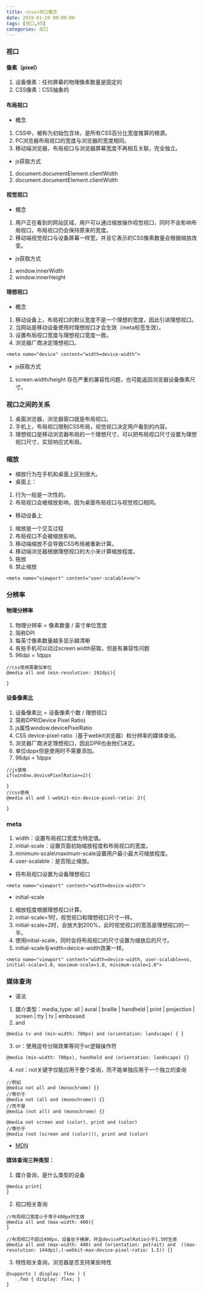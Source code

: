 ```yaml
---
title: <css>视口概念
date: 2019-01-20 00:00:00
tags: [视口,h5]
categories: 视口
---
```

### 视口

#### 像素（pixel）

1. 设备像素：任何屏幕的物理像素数量是固定的
2. CSS像素：CSS抽象的

#### 布局视口

- 概念

1. CSS中，被称为初始包含块，是所有CSS百分比宽度推算的根源。
2. PC浏览器布局视口的宽度与浏览器的宽度相同。
3. 移动端浏览器，布局视口与浏览器屏幕宽度不再相互关联，完全独立。

- js获取方式

1. document.documentElement.clientWidth
2. document.documentElement.clientWidth

#### 视觉视口

- 概念

1. 用户正在看到的网站区域，用户可以通过缩放操作视觉视口，同时不会影响布局视口，布局视口仍会保持原来的宽度。
2. 移动端视觉视口与设备屏幕一样宽，并且它表示的CSS像素数量会根据缩放改变。

- js获取方式

1. window.innerWidth
2. window.innerHeight

#### 理想视口

- 概念

1. 移动设备上，布局视口的默认宽度不是一个理想的宽度，因此引进理想视口。
2. 当网站是移动设备使用时理想视口才会生效（meta标签生效）。
3. 设置布局视口宽度与理想视口宽度一致。
4. 浏览器厂商决定理想视口。

```
<meta name="device" content="width=device-width">
```

- js获取方式

1. screen.width/height 存在严重的兼容性问题，也可能返回浏览器设备像素尺寸。

### 视口之间的关系

1. 桌面浏览器，浏览器窗口就是布局视口。
2. 手机上，布局视口限制CSS布局，视觉视口决定用户看到的内容。
3. 理想视口是移动浏览器布局的一个理想尺寸，可以把布局视口尺寸设置为理想视口尺寸，实现响应式布局。

### 缩放

- 缩放行为在手机和桌面上区别很大。
- 桌面上：

1. 行为一般是一次性的。
2. 布局视口会被缩放影响，因为桌面布局视口与视觉视口相同。

- 移动设备上

1. 缩放是一个交互过程
2. 布局视口不会被缩放影响。
3. 移动端缩放不会导致CSS布局被重新计算。
4. 移动端浏览器根据理想视口的大小来计算缩放程度。
5. 拖放
6. 禁止缩放

```
<meta name="viewport" content="user-scalable=no">
```

### 分辨率

#### 物理分辨率

1. 物理分辨率 = 像素数量 / 英寸单位宽度
2. 简称DPI
3. 每英寸像素数量越多显示越清晰
4. 有些手机可以动过screen.width获取，但是有兼容性问题
5. 96dpi = 1dppx

```
//css使用需要加单位
@media all and (min-resolution: 192dpi){

}
```

#### 设备像素比

1. 设备像素比 = 设备像素个数 / 理想视口
2. 简称DPR(Device Pixel Ratio)
3. js属性window.devicePixelRatio
4. CSS device-pixel-ratio（基于webkit浏览器）和分辨率的媒体查询。
5. 浏览器厂商决定理想视口，因此DPR也由他们决定。
6. 单位dppx但是使用时不需要添加。
7. 96dpi = 1dppx

```
//js使用
if(window.devicePixelRatio>=2){

}
//css使用
@media all and (-webkit-min-device-pixel-ratio: 2){

}
```

### meta

1. width：设置布局视口宽度为特定值。
2. initial-scale：设置页面初始缩放程度和布局视口的宽度。
3. minimum-scale\maximum-scale设置用户最小最大可缩放程度。
4. user-scalable：是否阻止缩放。

- 将布局视口设置为设备理想视口

```
<meta name="viewport" content="width=device-width">
```

- initial-scale

1. 缩放程度根据理想视口计算。
2. initial-scale=1时，视觉视口和理想视口尺寸一样。
3. initial-scale=2时，会放大到200%，此时视觉视口的宽高是理想视口的一半。
4. 使用initial-scale，同时会将布局视口的尺寸设置为缩放后的尺寸。
5. initial-scale与width=decice-width效果一样。

```
<meta name="viewport" content="width=device-width, user-scalable=no, initial-scale=1.0, maximum-scale=1.0, minimum-scale=1.0">
```

### 媒体查询

- 语法

1. 媒介类型：media_type: all | aural | braille | handheld | print | projection | screen | tty | tv | embossed
2. and

```
@media tv and (min-width: 700px) and (orientation: landscape) { }
```

3. or：使用逗号分隔效果等同于or逻辑操作符

```
@media (min-width: 700px), handheld and (orientation: landscape) {}
```

4. not：not关键字仅能应用于整个查询，而不能单独应用于一个独立的查询

```
//例如
@media not all and (monochrome) {}
//等价于
@media not (all and (monochrome)) {}
//而不是
@media (not all) and (monochrome) {}
```
```
@media not screen and (color), print and (color)
//等价于
@media (not (screen and (color))), print and (color)
```

- [MDN](https://developer.mozilla.org/zh-CN/docs/Web/Guide/CSS/Media_queries)

#### 媒体查询三种类型：

1. 媒介查询，是什么类型的设备

```
@media print{
}
```

2. 视口相关查询

```
//布局视口宽度小于等于400px时生效
@media all and (max-width: 400){
}
```
```
//布局视口不超过400px，设备处于横屏，并且devicePixelRatio小于1.5时生效
@media all and (max-width: 400) and (orientation: potrait) and  ((max-resolution: 144dpi),(-webkit-max-device-pixel-ratio: 1.5)) {}
```

3. 特性相关查询，浏览器是否支持某些特性

```
@supports ( display: flex ) {
    .foo { display: flex; }
}
```

